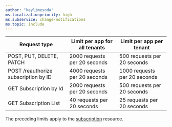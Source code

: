 ```yaml
---
author: "keylimesoda"
ms.localizationpriority: high
ms.subservice: change-notifications
ms.topic: include
---
```

<!-- markdownlint-disable MD041 -->

| Request type | Limit per app for all tenants | Limit per app per tenant |
| ------------- | ----------------------------- | ----------------------------- |
| POST, PUT, DELETE, PATCH | 2000 requests per 20 seconds | 500 requests per 20 seconds |
| POST /reauthorize subscription by ID  |  4000 requests per 20 seconds  |  1000 requests per 20 seconds |
| GET Subscription by Id | 2000 requests per 20 seconds | 500 requests per 20 seconds |
| GET Subscription List | 40 requests per 20 seconds | 25 requests per 20 seconds |


The preceding limits apply to the [subscription](/graph/api/resources/subscription) resource.  
